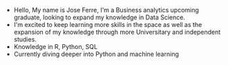 - Hello, My name is Jose Ferre, I'm a Business analytics upcoming graduate, looking to expand my knowledge in Data Science. 
- I'm excited to keep learning more skills in the space as well as the expansion of my knowledge through more Universitary and independent studies.  
- Knowledge in R, Python, SQL 
- Currently diving deeper into Python and machine learning

